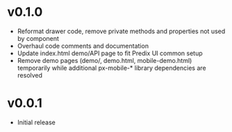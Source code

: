 v0.1.0
==================
* Reformat drawer code, remove private methods and properties not used by component
* Overhaul code comments and documentation
* Update index.html demo/API page to fit Predix UI common setup
* Remove demo pages (demo/, demo.html, mobile-demo.html) temporarily while additional px-mobile-* library dependencies are resolved

v0.0.1
==================
* Initial release
